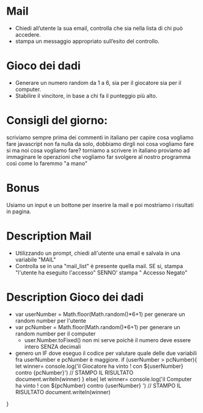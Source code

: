 # Mail 
- Chiedi all’utente la sua email, controlla che sia nella lista di chi può accedere.
- stampa un messaggio appropriato sull’esito del controllo.

# Gioco dei dadi
- Generare un numero random da 1 a 6, sia per il giocatore sia per il computer. 
- Stabilire il vincitore, in base a chi fa il punteggio più alto.

# Consigli del giorno:
scriviamo sempre prima dei commenti in italiano per capire cosa vogliamo fare
javascript non fa nulla da solo, dobbiamo dirgli noi cosa vogliamo fare
si ma noi cosa vogliamo fare?
torniamo a scrivere in italiano
proviamo ad immaginare le operazioni che vogliamo far svolgere al nostro programma così come lo faremmo "a mano"

# Bonus
Usiamo un input e un bottone per inserire la mail e poi mostriamo i risultati in pagina.

# Description Mail
- Utilizzando un prompt, chiedi all'utente una email e salvala in una variabile "MAIL"
- Controlla se in una "mail_list" è presente quella mail.
    SE si, stampa "l'utente ha eseguito l'accesso"
    SENNO' stampa " Accesso Negato"

# Description Gioco dei dadi

- var userNumber = Math.floor(Math.random()*6+1) per generare un random number per l'utente
- var pcNumber = Math.floor(Math.random()*6+1) per generare un random number per il computer
    - user.Number.toFixed() non mi serve poichè il numero deve essere intero SENZA decimali
- genero un IF dove eseguo il codice per valutare quale delle due variabili fra userNumber e pcNumber è maggiore.
if (userNumber > pcNumber){
    let winner= console.log('il Giocatore ha vinto ! con ${userNumber} contro {pcNumber}') // STAMPO IL RISULTATO
    document.writeln(winner)
}
else{
    let winner= console.log('il Computer ha vinto ! con ${pcNumber} contro {userNumber} ') // STAMPO IL RISULTATO
    document.writeln(winner)

}





